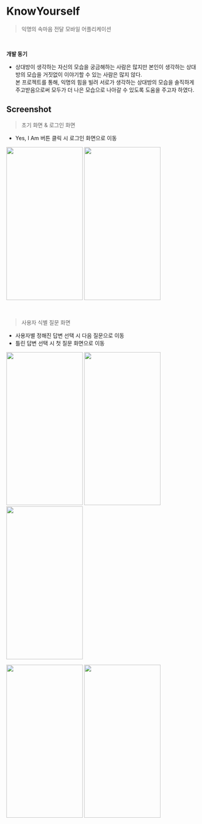 # KnowYourself
> 익명의 속마음 전달 모바일 어플리케이션 

<br>

**개발 동기**
* 상대방이 생각하는 자신의 모습을 궁금해하는 사람은 많지만 본인이 생각하는 상대방의 모습을 거짓없이 이야기할 수 있는 사람은 많지 않다. <br> 본 프로젝트를 통해, 익명의 힘을 빌려 서로가 생각하는 상대방의 모습을 솔직하게 주고받음으로써 모두가 더 나은 모습으로 나아갈 수 있도록 도움을 주고자 하였다.


## Screenshot
> 초기 화면 & 로그인 화면
* Yes, I Am 버튼 클릭 시 로그인 화면으로 이동
<p>
  <img src="https://github.com/HyunaJo/KnowYourself/assets/86238720/fd284408-ad0d-4781-9f78-dac354bf444d.png" width="200" height="400"/>
  <img src="https://github.com/HyunaJo/KnowYourself/assets/86238720/3613a2ce-9bc4-4f44-80af-f6945e769c3f.png" width="200" height="400"/>
</p>
<br>

> 사용자 식별 질문 화면
* 사용자별 정해진 답변 선택 시 다음 질문으로 이동
* 틀린 답변 선택 시 첫 질문 화면으로 이동
<p>
  <img src="https://github.com/HyunaJo/KnowYourself/assets/86238720/bf106a90-f7c9-4bb0-89e3-dff4c96169f8.png" width="200" height="400"/>
  <img src="https://github.com/HyunaJo/KnowYourself/assets/86238720/91a6a6fc-14a4-4ee6-bd1e-0f604293fab2.png" width="200" height="400"/>
   <img src="https://github.com/HyunaJo/KnowYourself/assets/86238720/e4ab6973-f96e-429b-9fef-cf741ce8c4b8.png" width="200" height="400"/>
</p>
<p>
  <img src="https://github.com/HyunaJo/KnowYourself/assets/86238720/c6f21b45-ef34-4b30-a708-46a91bb8b63f.png" width="200" height="400"/>
  <img src="https://github.com/HyunaJo/KnowYourself/assets/86238720/24dba666-193a-4866-872f-b245d6a656e6.png" width="200" height="400"/>
</p>


